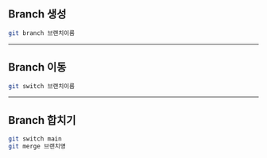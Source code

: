 ## Branch 생성
```bash
git branch 브랜치이름
```

---

## Branch 이동
```bash
git switch 브랜치이름
```

---

## Branch 합치기
```bash
git switch main
git merge 브랜치명
```